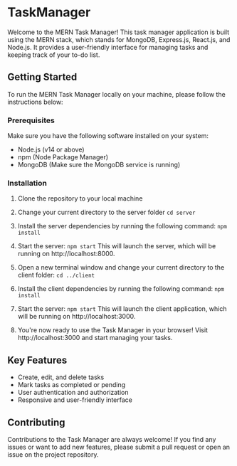 # TaskManager

Welcome to the MERN Task Manager! This task manager application is built using the MERN stack, which stands for MongoDB, Express.js, React.js, and Node.js. It provides a user-friendly interface for managing tasks and keeping track of your to-do list.

## Getting Started

To run the MERN Task Manager locally on your machine, please follow the instructions below:

### Prerequisites

Make sure you have the following software installed on your system:

* Node.js (v14 or above)
* npm (Node Package Manager)
* MongoDB (Make sure the MongoDB service is running)

### Installation

1. Clone the repository to your local machine
2. Change your current directory to the server folder
``` cd server ```
3. Install the server dependencies by running the following command:
``` npm install ```
4. Start the server:
``` npm start ```
This will launch the server, which will be running on http://localhost:8000.

5. Open a new terminal window and change your current directory to the client folder:
``` cd ../client ```
6. Install the client dependencies by running the following command:
``` npm install ```
7. Start the server:
``` npm start ```
This will launch the client application, which will be running on http://localhost:3000.

8. You're now ready to use the Task Manager in your browser! Visit http://localhost:3000 and start managing your tasks.

## Key Features

* Create, edit, and delete tasks
* Mark tasks as completed or pending
* User authentication and authorization
* Responsive and user-friendly interface

## Contributing

Contributions to the Task Manager are always welcome! If you find any issues or want to add new features, please submit a pull request or open an issue on the project repository.
